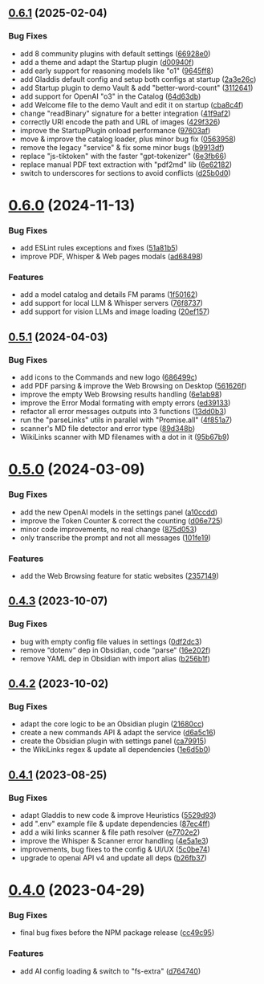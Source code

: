 ## [0.6.1](https://github.com/AurelienStebe/Gladdis/compare/0.6.0...0.6.1) (2025-02-04)


### Bug Fixes

* add 8 community plugins with default settings ([66928e0](https://github.com/AurelienStebe/Gladdis/commit/66928e09d48410c84eb14938072a3c1f08ef604c))
* add a theme and adapt the Startup plugin ([d00940f](https://github.com/AurelienStebe/Gladdis/commit/d00940fb328ac954757f04cad90b25d155973006))
* add early support for reasoning models like "o1" ([9645ff8](https://github.com/AurelienStebe/Gladdis/commit/9645ff81536c2d09d587ba1ec6753389c657cd3c))
* add Gladdis default config and setup both configs at startup ([2a3e26c](https://github.com/AurelienStebe/Gladdis/commit/2a3e26c6e2bf4c87ea63ad5493b770c0fa066ba0))
* add Startup plugin to demo Vault & add "better-word-count" ([3112641](https://github.com/AurelienStebe/Gladdis/commit/3112641b71bd7812ba655dac0964117c01e3f636))
* add support for OpenAI "o3" in the Catalog ([64d63db](https://github.com/AurelienStebe/Gladdis/commit/64d63dbd844d6f3fefc63905f5945e59775f4864))
* add Welcome file to the demo Vault and edit it on startup ([cba8c4f](https://github.com/AurelienStebe/Gladdis/commit/cba8c4f3bcf261228d4da74dc9269110685ec597))
* change "readBinary" signature for a better integration ([41f9af2](https://github.com/AurelienStebe/Gladdis/commit/41f9af23163143d424c5c96ca47f9159db200f2a))
* correctly URI encode the path and URL of images ([429f326](https://github.com/AurelienStebe/Gladdis/commit/429f326f0b6f6e638527d78965089563071efec3))
* improve the StartupPlugin onload performance ([97603af](https://github.com/AurelienStebe/Gladdis/commit/97603af096b178f76d8d1ede7cd719281f418f37))
* move & improve the catalog loader, plus minor bug fix ([0563958](https://github.com/AurelienStebe/Gladdis/commit/05639585f2a28001e25676fa53d3d86e82e7d263))
* remove the legacy "service" & fix some minor bugs ([b9913df](https://github.com/AurelienStebe/Gladdis/commit/b9913dfa26848cd9db2ef73a9729124f0802cf78))
* replace "js-tiktoken" with the faster "gpt-tokenizer" ([6e3fb66](https://github.com/AurelienStebe/Gladdis/commit/6e3fb661c1a2896c8259c2fae8424a51af33050a))
* replace manual PDF text extraction with "pdf2md" lib ([6e62182](https://github.com/AurelienStebe/Gladdis/commit/6e621821d0960fe15338ce26fff9d45b11ba3a06))
* switch to underscores for sections to avoid conflicts ([d25b0d0](https://github.com/AurelienStebe/Gladdis/commit/d25b0d0901e8523fdb8b4769d1ffed05dc0bc8d7))

# [0.6.0](https://github.com/AurelienStebe/Gladdis/compare/0.5.1...0.6.0) (2024-11-13)


### Bug Fixes

* add ESLint rules exceptions and fixes ([51a81b5](https://github.com/AurelienStebe/Gladdis/commit/51a81b5f42f0fbb87e9032c9e8c26935264bfcc7))
* improve PDF, Whisper & Web pages modals ([ad68498](https://github.com/AurelienStebe/Gladdis/commit/ad684988104e1304ac9f57ee2d4b42e33b17005e))


### Features

* add a model catalog and details FM params ([1f50162](https://github.com/AurelienStebe/Gladdis/commit/1f50162b927f0a2fd173f42cf8025ef3c98f7dc1))
* add support for local LLM & Whisper servers ([76f8737](https://github.com/AurelienStebe/Gladdis/commit/76f87378fa0cf5493153f2558632c03ae72ad80d))
* add support for vision LLMs and image loading ([20ef157](https://github.com/AurelienStebe/Gladdis/commit/20ef1575b677db562943c34e19a430d49a690b98))

## [0.5.1](https://github.com/AurelienStebe/Gladdis/compare/0.5.0...0.5.1) (2024-04-03)


### Bug Fixes

* add icons to the Commands and new logo ([686499c](https://github.com/AurelienStebe/Gladdis/commit/686499c1c3bbcc35d2a13eb199f5edbe322bb64c))
* add PDF parsing & improve the Web Browsing on Desktop ([561626f](https://github.com/AurelienStebe/Gladdis/commit/561626f0afd635d2ca04f0a4cb03c1044348b85f))
* improve the empty Web Browsing results handling ([6e1ab98](https://github.com/AurelienStebe/Gladdis/commit/6e1ab98f84291ecf445199a57c6fd2997c0bef3b))
* improve the Error Modal formating with empty errors ([ed39133](https://github.com/AurelienStebe/Gladdis/commit/ed39133a489aab582c86f63708d57e52982044c7))
* refactor all error messages outputs into 3 functions ([13dd0b3](https://github.com/AurelienStebe/Gladdis/commit/13dd0b3301b2094fab7fe98f985a89e0eeca8492))
* run the "parseLinks" utils in parallel with "Promise.all" ([4f851a7](https://github.com/AurelienStebe/Gladdis/commit/4f851a7e02a0b6e8a69b67e0b8be07823b8bc175))
* scanner's MD file detector and error type ([89d348b](https://github.com/AurelienStebe/Gladdis/commit/89d348b139c0e8fb29b3d1ccb24537ee1ff4dc3d))
* WikiLinks scanner with MD filenames with a dot in it ([95b67b9](https://github.com/AurelienStebe/Gladdis/commit/95b67b90e4eef585048196dcc60562ebdd09b01d))

# [0.5.0](https://github.com/AurelienStebe/Gladdis/compare/0.4.3...0.5.0) (2024-03-09)


### Bug Fixes

* add the new OpenAI models in the settings panel ([a10ccdd](https://github.com/AurelienStebe/Gladdis/commit/a10ccddd9adfc0ab65a3679db75e94ca49edaee7))
* improve the Token Counter & correct the counting ([d06e725](https://github.com/AurelienStebe/Gladdis/commit/d06e725519d1206881c7fc581f6cc5d0663e8b8c))
* minor code improvements, no real change ([875d053](https://github.com/AurelienStebe/Gladdis/commit/875d053fcebe97742e9c6fdfd1ba03d2ab925e74))
* only transcribe the prompt and not all messages ([101fe19](https://github.com/AurelienStebe/Gladdis/commit/101fe1988ebeef2b5698915a69d867db96364c11))


### Features

* add the Web Browsing feature for static websites ([2357149](https://github.com/AurelienStebe/Gladdis/commit/23571495c7ece52c179acc9cc4ebf756d3f3161b))

## [0.4.3](https://github.com/AurelienStebe/Gladdis/compare/0.4.2...0.4.3) (2023-10-07)


### Bug Fixes

* bug with empty config file values in settings ([0df2dc3](https://github.com/AurelienStebe/Gladdis/commit/0df2dc3f08d82bcbd6c9bcdf5eaa7dbd8c63869b))
* remove “dotenv“ dep in Obsidian, code “parse“ ([16e202f](https://github.com/AurelienStebe/Gladdis/commit/16e202f865e4585791b4250ca50010f5d958a0c3))
* remove YAML dep in Obsidian with import alias ([b256b1f](https://github.com/AurelienStebe/Gladdis/commit/b256b1f90ab488e07a87614100a2182dbdb2d7dc))

## [0.4.2](https://github.com/AurelienStebe/Gladdis/compare/0.4.1...0.4.2) (2023-10-02)


### Bug Fixes

* adapt the core logic to be an Obsidian plugin ([21680cc](https://github.com/AurelienStebe/Gladdis/commit/21680cc1a6746b41a9dcdffbe0b6ffbd0a4aa66f))
* create a new commands API & adapt the service ([d6a5c16](https://github.com/AurelienStebe/Gladdis/commit/d6a5c16069224f782a24679476a387d6a84398b5))
* create the Obsidian plugin with settings panel ([ca79915](https://github.com/AurelienStebe/Gladdis/commit/ca7991547b6790db81d97907c6f7ff550b7c8c50))
* the WikiLinks regex & update all dependencies ([1e6d5b0](https://github.com/AurelienStebe/Gladdis/commit/1e6d5b0b99e9edd8dbe849d8b2bea56216276806))

## [0.4.1](https://github.com/AurelienStebe/Gladdis/compare/Gladdis-v0.4.0...Gladdis-v0.4.1) (2023-08-25)


### Bug Fixes

* adapt Gladdis to new code & improve Heuristics ([5529d93](https://github.com/AurelienStebe/Gladdis/commit/5529d93e1941c5adb7d1ed6d0389a34cd4f6831b))
* add ".env" example file & update dependencies ([87ec4ff](https://github.com/AurelienStebe/Gladdis/commit/87ec4ffdd3cd76c41ac575b2d97fb6e63c305f60))
* add a wiki links scanner & file path resolver ([e7702e2](https://github.com/AurelienStebe/Gladdis/commit/e7702e28ad1c1aebd30a61017682e0f5066a2850))
* improve the Whisper & Scanner error handling ([4e5a1e3](https://github.com/AurelienStebe/Gladdis/commit/4e5a1e377415692765ad72db454b456e60b1b5e3))
* improvements, bug fixes to the config & UI/UX ([5c0be74](https://github.com/AurelienStebe/Gladdis/commit/5c0be748eaa637b81ea893f1981a330b8afee0a7))
* upgrade to openai API v4 and update all deps ([b26fb37](https://github.com/AurelienStebe/Gladdis/commit/b26fb377a4572784c3e4cb13a956ac08435afb33))

# [0.4.0](https://github.com/AurelienStebe/Gladdis/compare/Gladdis-v0.3.1...Gladdis-v0.4.0) (2023-04-29)


### Bug Fixes

* final bug fixes before the NPM package release ([cc49c95](https://github.com/AurelienStebe/Gladdis/commit/cc49c9571aa4ead3b80f59e5883aa0ef1dfa165c))


### Features

* add AI config loading & switch to "fs-extra" ([d764740](https://github.com/AurelienStebe/Gladdis/commit/d764740bd732249e4567a46a71624597534d6ade))
